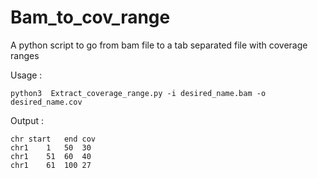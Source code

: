 # Bam_to_cov_range
A python script to go from bam file to a tab separated file with coverage ranges 

Usage : 

```python3  Extract_coverage_range.py -i desired_name.bam -o desired_name.cov```

Output : 

```
chr	start	end	cov
chr1	1	50	30
chr1	51	60	40
chr1	61	100	27
```

